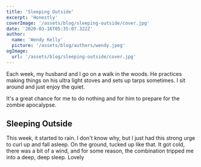 ```yaml
---
title: 'Sleeping Outside'
excerpt: 'Honestly'
coverImage: '/assets/blog/sleeping-outside/cover.jpg'
date: '2020-03-16T05:35:07.322Z'
author:
  name: 'Wendy Kelly'
  picture: '/assets/blog/authors/wendy.jpeg'
ogImage:
  url: '/assets/blog/sleeping-outside/cover.jpg'
---
```


Each week, my husband and I go on a walk in the woods. He practices making things on his ultra light stoves and sets up tarps sometimes. I sit around and just enjoy the quiet.

It's a great chance for me to do nothing and for him to prepare for the zombie apocalypse.

## Sleeping Outside

This week, it started to rain. I don't know why, but I just had this strong urge to curl up and fall asleep. On the ground, tucked up like that. It got cold, there was a bit of a wind, and for some reason, the combination tripped me into a deep, deep sleep. Lovely
